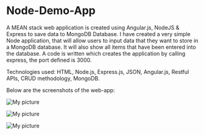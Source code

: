 # Node-Demo-App

A MEAN stack web application is created using Angular.js, NodeJS & Express to save data to MongoDB Database. 
I have created a very simple Node application, that will allow users to input data that they want to store in a MongoDB database. It will also show all items that have been entered into the database.
A code is written which creates the application by calling express, the port defined is 3000. 

Technologies used: HTML, Node.js, Express.js, JSON, Angular.js, Restful APIs, CRUD methodology, MongoDB.

Below are the screenshots of the web-app:

![My picture](https://github.com/megshithakur1/Node.js-Demo-App/blob/master/Screenshots/1.png)

![My picture](https://github.com/megshithakur1/Node.js-Demo-App/blob/master/Screenshots/2.png)

![My picture](https://github.com/megshithakur1/Node.js-Demo-App/blob/master/Screenshots/3.png)
